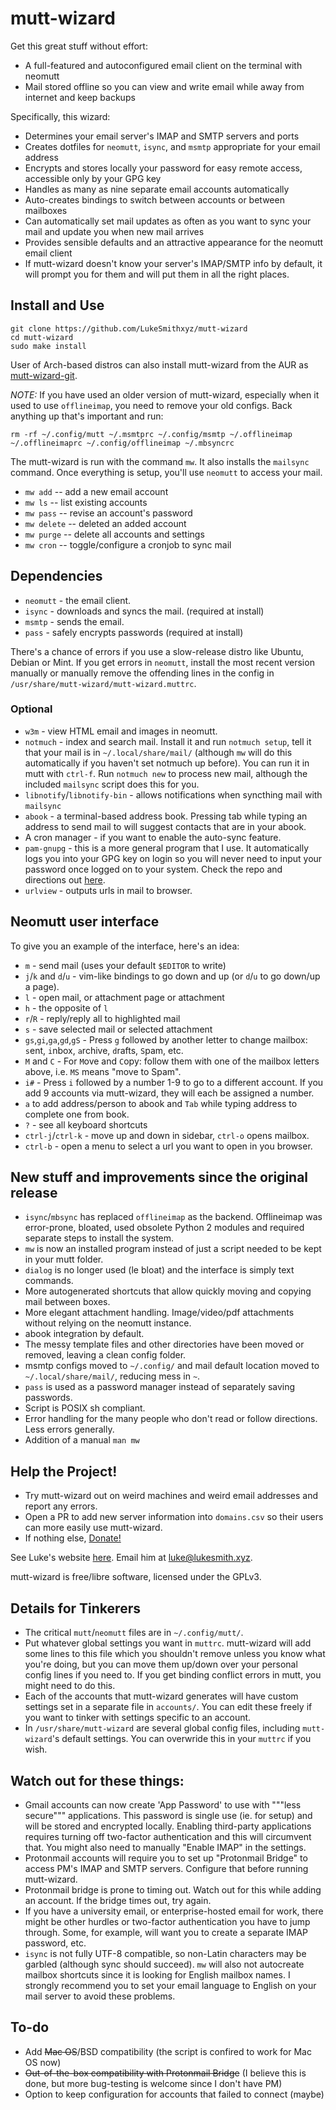 # mutt-wizard

Get this great stuff without effort:

- A full-featured and autoconfigured email client on the terminal with neomutt
- Mail stored offline so you can view and write email while away from internet and keep backups

Specifically, this wizard:

- Determines your email server's IMAP and SMTP servers and ports
- Creates dotfiles for `neomutt`, `isync`, and `msmtp` appropriate for your email address
- Encrypts and stores locally your password for easy remote access, accessible only by your GPG key
- Handles as many as nine separate email accounts automatically
- Auto-creates bindings to switch between accounts or between mailboxes
- Can automatically set mail updates as often as you want to sync your mail and update you when new mail arrives
- Provides sensible defaults and an attractive appearance for the neomutt email client
- If mutt-wizard doesn't know your server's IMAP/SMTP info by default, it will prompt you for them and will put them in all the right places.

## Install and Use

```
git clone https://github.com/LukeSmithxyz/mutt-wizard
cd mutt-wizard
sudo make install
```

User of Arch-based distros can also install mutt-wizard from the AUR as [mutt-wizard-git](https://aur.archlinux.org/packages/mutt-wizard-git/).

*NOTE:* If you have used an older version of mutt-wizard, especially when it used to use `offlineimap`, you need to remove your old configs. Back anything up that's important and run:

```
rm -rf ~/.config/mutt ~/.msmtprc ~/.config/msmtp ~/.offlineimap ~/.offlineimaprc ~/.config/offlineimap ~/.mbsyncrc
```

The mutt-wizard is run with the command `mw`. It also installs the `mailsync` command. Once everything is setup, you'll use `neomutt` to access your mail.

- `mw add` -- add a new email account
- `mw ls` -- list existing accounts
- `mw pass` -- revise an account's password
- `mw delete` -- deleted an added account
- `mw purge` -- delete all accounts and settings
- `mw cron` -- toggle/configure a cronjob to sync mail

## Dependencies

- `neomutt` - the email client.
- `isync` - downloads and syncs the mail. (required at install)
- `msmtp` - sends the email.
- `pass` - safely encrypts passwords (required at install)

There's a chance of errors if you use a slow-release distro like Ubuntu, Debian or Mint. If you get errors in `neomutt`, install the most recent version manually or manually remove the offending lines in the config in `/usr/share/mutt-wizard/mutt-wizard.muttrc`.

### Optional

- `w3m` - view HTML email and images in neomutt.
- `notmuch` - index and search mail. Install it and run `notmuch setup`, tell it that your mail is in `~/.local/share/mail/` (although `mw` will do this automatically if you haven't set notmuch up before). You can run it in mutt with `ctrl-f`. Run `notmuch new` to process new mail, although the included `mailsync` script does this for you.
- `libnotify`/`libnotify-bin` - allows notifications when syncthing mail with `mailsync`
- `abook` - a terminal-based address book. Pressing tab while typing an address to send mail to will suggest contacts that are in your abook.
- A cron manager - if you want to enable the auto-sync feature.
- `pam-gnupg` - this is a more general program that I use. It automatically logs you into your GPG key on login so you will never need to input your password once logged on to your system. Check the repo and directions out [here](https://github.com/cruegge/pam-gnupg).
- `urlview` - outputs urls in mail to browser.

## Neomutt user interface

To give you an example of the interface, here's an idea:

- `m` - send mail (uses your default `$EDITOR` to write)
- `j`/`k` and `d`/`u` - vim-like bindings to go down and up (or `d`/`u` to go down/up a page).
- `l` - open mail, or attachment page or attachment
- `h` - the opposite of `l`
- `r`/`R` - reply/reply all to highlighted mail
- `s` - save selected mail or selected attachment
- `gs`,`gi`,`ga`,`gd`,`gS` - Press `g` followed by another letter to change mailbox: `s`ent, `i`nbox, `a`rchive, `d`rafts, `S`pam, etc.
- `M` and `C` - For `M`ove and `C`opy: follow them with one of the mailbox letters above, i.e. `MS` means "move to Spam".
- `i#` - Press `i` followed by a number 1-9 to go to a different account. If you add 9 accounts via mutt-wizard, they will each be assigned a number.
- `a` to add address/person to abook and `Tab` while typing address to complete one from book.
- `?` - see all keyboard shortcuts
- `ctrl-j`/`ctrl-k` - move up and down in sidebar, `ctrl-o` opens mailbox.
- `ctrl-b` - open a menu to select a url you want to open in you browser.
## New stuff and improvements since the original release

- `isync`/`mbsync` has replaced `offlineimap` as the backend. Offlineimap was error-prone, bloated, used obsolete Python 2 modules and required separate steps to install the system.
- `mw` is now an installed program instead of just a script needed to be kept in your mutt folder.
- `dialog` is no longer used (le bloat) and the interface is simply text commands.
- More autogenerated shortcuts that allow quickly moving and copying mail between boxes.
- More elegant attachment handling. Image/video/pdf attachments without relying on the neomutt instance.
- abook integration by default.
- The messy template files and other directories have been moved or removed, leaving a clean config folder.
- msmtp configs moved to `~/.config/` and mail default location moved to `~/.local/share/mail/`, reducing mess in `~`.
- `pass` is used as a password manager instead of separately saving passwords.
- Script is POSIX sh compliant.
- Error handling for the many people who don't read or follow directions. Less errors generally.
- Addition of a manual `man mw`

## Help the Project!

- Try mutt-wizard out on weird machines and weird email addresses and report any errors.
- Open a PR to add new server information into `domains.csv` so their users can more easily use mutt-wizard.
- If nothing else, [Donate!](https://paypal.me/LukeMSmith)

See Luke's website [here](https://lukesmith.xyz). Email him at [luke@lukesmith.xyz](mailto:luke@lukesmith.xyz).

mutt-wizard is free/libre software, licensed under the GPLv3.

## Details for Tinkerers

- The critical `mutt`/`neomutt` files are in `~/.config/mutt/`.
- Put whatever global settings you want in `muttrc`. mutt-wizard will add some lines to this file which you shouldn't remove unless you know what you're doing, but you can move them up/down over your personal config lines if you need to. If you get binding conflict errors in mutt, you might need to do this.
- Each of the accounts that mutt-wizard generates will have custom settings set in a separate file in `accounts/`. You can edit these freely if you want to tinker with settings specific to an account.
- In `/usr/share/mutt-wizard` are several global config files, including `mutt-wizard`'s default settings. You can overwride this in your `muttrc` if you wish.

## Watch out for these things:
- Gmail accounts can now create 'App Password' to use with """less secure""" applications. This password is single use (ie. for setup) and will be stored and encrypted locally. Enabling third-party applications requires turning off two-factor authentication and this will circumvent that. You might also need to manually "Enable IMAP" in the settings.
- Protonmail accounts will require you to set up "Protonmail Bridge" to access PM's IMAP and SMTP servers. Configure that before running mutt-wizard.
- Protonmail bridge is prone to timing out. Watch out for this while adding an account. If the bridge times out, try again.
- If you have a university email, or enterprise-hosted email for work, there might be other hurdles or two-factor authentication you have to jump through. Some, for example, will want you to create a separate IMAP password, etc.
 - `isync` is not fully UTF-8 compatible, so non-Latin characters may be garbled (although sync should succeed). `mw` will also not autocreate mailbox shortcuts since it is looking for English mailbox names. I strongly recommend you to set your email language to English on your mail server to avoid these problems.

## To-do

- Add ~~Mac OS~~/BSD compatibility (the script is confired to work for Mac OS now)
- ~~Out-of-the-box compatibility with Protonmail Bridge~~ (I believe this is done, but more bug-testing is welcome since I don't have PM)
- Option to keep configuration for accounts that failed to connect (maybe)
